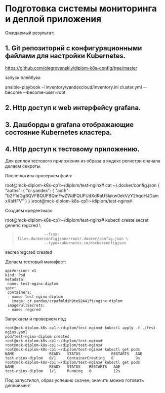 # Подготовка cистемы мониторинга и деплой приложения

Ожидаемый результат:

## 1. Git репозиторий с конфигурационными файлами для настройки Kubernetes.

https://github.com/olegrovenskiy/diplom-k8s-config/tree/master

запуск плейбука

 ansible-playbook -i inventory/yandexcloud/inventory.ini cluster.yml --become --become-user=root


## 2. Http доступ к web интерфейсу grafana.



## 3. Дашборды в grafana отображающие состояние Kubernetes кластера.



## 4. Http доступ к тестовому приложению.

Для деплоя тестового приложения из образа в яндекс регистри сначала делаем секреты.

После логина проверяем файл:

  root@mck-diplom-k8s-cp1:~/diplom/test-nginx# cat ~/.docker/config.json
  {
          "auths": {
                  "cr.yandex": {
                          "auth": "b2F1dGg6QVFBQUFBQmFwZWdFQUFUdXdRaU5lakw0ekVzY2hqdHJDamxXbHFV"
                  }
          }
  }root@mck-diplom-k8s-cp1:~/diplom/test-nginx#

Создаём кредентиалс

  root@mck-diplom-k8s-cp1:~/diplom/test-nginx# kubectl create secret generic regcred \
  >                 --from-file=.dockerconfigjson=/root/.docker/config.json \
  >                 --type=kubernetes.io/dockerconfigjson
  secret/regcred created

Делаем тестовый манифест:


    apiVersion: v1
    kind: Pod
    metadata:
     name: test-nginx-diplom
    spec:
     containers:
     - name: test-nginx-diplom
       image: cr.yandex/crpafmldih9te92441ft/nginx:diplom
     imagePullSecrets:
     - name: regcred

Запускаем и проверяем под

    root@mck-diplom-k8s-cp1:~/diplom/test-nginx# kubectl apply -f ./test-nginx.yaml
    pod/test-nginx-diplom created
    root@mck-diplom-k8s-cp1:~/diplom/test-nginx#
    root@mck-diplom-k8s-cp1:~/diplom/test-nginx#
    root@mck-diplom-k8s-cp1:~/diplom/test-nginx# kubectl get pods
    NAME                READY   STATUS              RESTARTS   AGE
    test-nginx-diplom   0/1     ContainerCreating   0          9s
    root@mck-diplom-k8s-cp1:~/diplom/test-nginx# kubectl get pods
    NAME                READY   STATUS    RESTARTS   AGE
    test-nginx-diplom   1/1     Running   0          12s

Под  запустился, образ успешно скачен, значить можно готовить деплоймент

